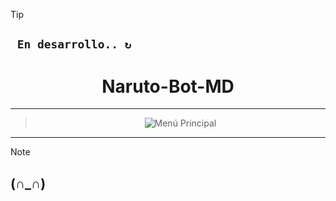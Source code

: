 > [!TIP]
> ## **` En desarrollo.. ↻`**


 <h1 align="center"> Naruto-Bot-MD</h1>

---

> <p align="center">
>  <img src="https://files.catbox.moe/0183v7.png" alt="Menú Principal">
</p>  

---

> [!NOTE]
> ## **(∩_∩)**